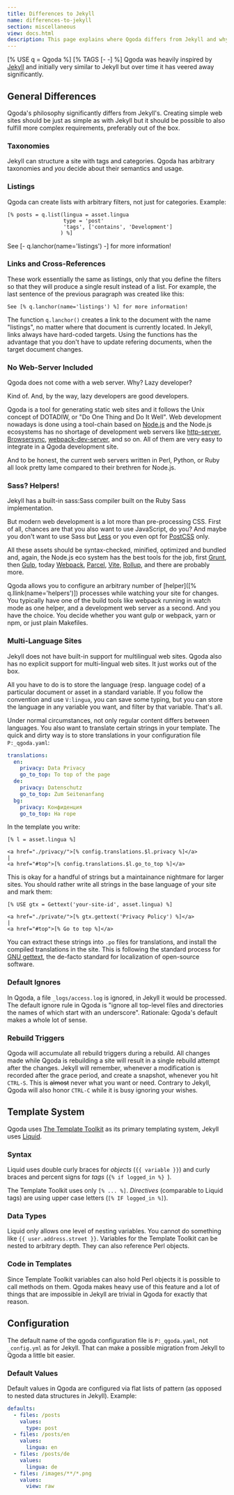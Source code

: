 ```yaml
---
title: Differences to Jekyll
name: differences-to-jekyll
section: miscellaneous
view: docs.html
description: This page explains where Qgoda differs from Jekyll and why.
---
```

[% USE q = Qgoda %]
[% TAGS [- -] %]
Qgoda was heavily inspired by [Jekyll](https://jekyllrb.com/) and initially very similar to Jekyll but over time it has veered away significantly.

<!--qgoda-no-xgettext--><qgoda-toc /><!--/qgoda-no-xgettext-->

## General Differences

Qgoda's philosophy significantly differs from Jekyll's.  Creating simple web sites should be just as simple as with Jekyll but it should be possible to also fulfill more complex requirements, preferably out of the box.

### Taxonomies

Jekyll can structure a site with tags and categories.  Qgoda has arbitrary taxonomies and *you* decide about their semantics and usage.

### Listings

Qgoda can create lists with arbitrary filters, not just for categories.  Example:

<!--qgoda-no-xgettext-->
```tt2
[% posts = q.list(lingua = asset.lingua
                  type = 'post'
                  'tags', ['contains', 'Development']
                 ) %]
```
<!--/qgoda-no-xgettext-->

See [- q.lanchor(name='listings') -] for more information!

### Links and Cross-References

These work essentially the same as listings, only that you define the filters so that they will produce a single result instead of a list.  For example, the last sentence of the previous paragraph was created like this:

```tt2
See [% q.lanchor(name='listings') %] for more information!
```

The function `q.lanchor()` creates a link to the document with the name "listings", no matter where that document is currently located.  In Jekyll, links always have hard-coded targets.  Using the functions has the advantage that you don't have to update refering documents, when the target document changes.

### No Web-Server Included

Qgoda does not come with a web server.  Why? Lazy developer?

Kind of.  And, by the way, lazy developers are good developers.

Qgoda is a tool for generating static web sites and it follows the Unix concept of DOTADIW, or "Do One Thing and Do It Well".  Web development nowadays is done using a tool-chain based on [Node.js](https://nodejs.org/) and the Node.js ecosystems has no shortage of development web servers like [http-server](https://www.npmjs.com/package/http-server), [Browsersync](https://www.browsersync.io/), [webpack-dev-server](https://github.com/webpack/webpack-dev-server), and so on.  All of them are very easy to integrate in a Qgoda development site.

And to be honest, the current web servers written in Perl, Python, or Ruby all look pretty lame compared to their brethren for Node.js.

### Sass? Helpers!

Jekyll has a built-in <q-term>sass:Sass</q-term> compiler built on the Ruby Sass implementation.

But modern web development is a lot more than pre-processing CSS.  First of all, chances are that you also want to use JavaScript, do you? And maybe you don't want to use Sass but [Less](http://lesscss.org/) or you even opt for [PostCSS](http://postcss.org/) only.

All these assets should be syntax-checked, minified, optimized and bundled and, again, the Node.js eco system has the best tools for the job, first [Grunt](https://gruntjs.com/), then [Gulp](https://gulpjs.com/), today [Webpack](https://webpack.js.org/), [Parcel](https://parceljs.org/), [Vite](https://vitejs.dev/),
[Rollup](https://rollupjs.org/), and there are probably more.

Qgoda allows you to configure an arbitrary number of [helper]([% q.llink(name='helpers')]) processes while watching your site for changes.  You typically have one of the build tools like webpack running in watch mode as one helper, and a development web server as a second.  And you have the choice.  You decide whether you want gulp or webpack, yarn or npm, or just plain Makefiles.

### Multi-Language Sites

Jekyll does not have built-in support for multilingual web sites.  Qgoda also has no explicit support for multi-lingual web sites.  It just works out of the box.

All you have to do is to store the language (resp. language code) of a particular document or asset in a standard variable.  If you follow the convention and use `V:lingua`, you can save some typing, but you can store the language in any variable you want, and filter by that variable.  That's all.

Under normal circumstances, not only regular content differs between languages.  You also want to translate certain strings in your template.  The quick and dirty way is to store translations in your configuration file `P:_qgoda.yaml`:

<!--qgoda-no-xgettext-->
```yaml
translations:
  en:
    privacy: Data Privacy
    go_to_top: To top of the page
  de:
    privacy: Datenschutz
    go_to_top: Zum Seitenanfang
  bg:
    privacy: Конфиденция
    go_to_top: На горе
```
<!--/qgoda-no-xgettext-->

In the template you write:

<!--qgoda-no-xgettext-->
```tt2
[% l = asset.lingua %]

<a href="./privacy/">[% config.translations.$l.privacy %]</a>
|
<a href="#top">[% config.translations.$l.go_to_top %]</a>
```
<!--/qgoda-no-xgettext-->

This is okay for a handful of strings but a maintainance nightmare for larger sites.  You should rather write all strings in the base language of your site and mark them:

<!--qgoda-no-xgettext-->
```tt2
[% USE gtx = Gettext('your-site-id', asset.lingua) %]

<a href="./private/">[% gtx.gettext('Privacy Policy') %]</a>
|
<a href="#top">[% Go to top %]</a>
```
<!--/qgoda-no-xgettext-->

You can extract these strings into `.po` files for translations, and install the compiled translations in the site.  This is following the standard process for [GNU gettext](https://www.gnu.org/software/gettext/), the de-facto standard for localization of open-source software.

### Default Ignores

In Qgoda, a file `_logs/access.log` is ignored, in Jekyll it would be processed.
The default ignore rule in Qgoda is "ignore all top-level files and directories
the names of which start with an underscore". Rationale: Qgoda's default makes a whole lot of sense.

### Rebuild Triggers

Qgoda will accumulate all rebuild triggers during a rebuild.  All changes
made while Qgoda is rebuilding a site will result in a single rebuild attempt
after the changes.  Jekyll will remember, whenever a modification is recorded
after the grace period, and create a snapshot, whenever you hit `CTRL-S`.
This is <del>almost</del> never what you want or need.  Contrary to Jekyll,
Qgoda will also honor `CTRL-C` while it is busy ignoring your wishes.

## Template System

Qgoda uses [The Template Toolkit](http://www.template-toolkit.org/) as its primary templating system, Jekyll uses [Liquid](https://shopify.github.io/liquid/).

### Syntax

Liquid uses double curly braces for *objects* (`{{ variable }}`) and curly braces and percent signs for *tags* (`{% if logged_in %} `).

The Template Toolkit uses only `[% ... %]`.  *Directives* (comparable to Liquid tags) are using upper case letters (`[% IF logged_in %]`).

### Data Types

Liquid only allows one level of nesting variables.  You cannot do something like `{{ user.address.street }}`.  Variables for the Template Toolkit can be nested to arbitrary depth.  They can also reference Perl objects.

### Code in Templates

Since Template Toolkit variables can also hold Perl objects it is possible to call methods on them.  Qgoda makes heavy use of this feature and a lot of things that are impossible in Jekyll are trivial in Qgoda for exactly that reason.

## Configuration

The default name of the qgoda configuration file is `P:_qgoda.yaml`, not `_config.yml` as for Jekyll.  That can make a possible migration from Jekyll to Qgoda  a little bit easier.

### Default Values

Default values in Qgoda are configured via flat lists of pattern (as opposed to nested data structures in Jekyll). Example:

<!--qgoda-no-xgettext-->
```yaml
defaults:
  - files: /posts
    values:
      type: post
  - files: /posts/en
    values:
      lingua: en
  - files: /posts/de
    values:
      lingua: de
  - files: /images/**/*.png
    values:
      view: raw
```
<!--/qgoda-no-xgettext-->
